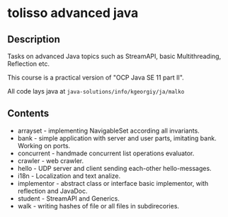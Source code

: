# tolisso advanced java
## Description
Tasks on advanced Java topics such as StreamAPI, basic Multithreading, Reflection etc.

This course is a practical version of "OCP Java SE 11 part II".

All code lays java at `java-solutions/info/kgeorgiy/ja/malko`
## Contents
* arrayset - implementing NavigableSet according all invariants.
* bank - simple application with server and user parts, imitating bank. Working on ports.
* concurrent - handmade concurrent list operations evaluator.
* crawler - web crawler.
* hello - UDP server and client sending each-other hello-messages.
* i18n - Localization and text analize.
* implementor - abstract class or interface basic implementor, with reflection and JavaDoc.
* student - StreamAPI and Generics.
* walk - writing hashes of file or all files in subdirecories.
